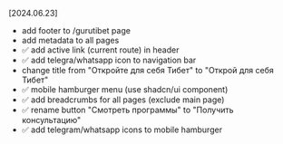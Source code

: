 [2024.06.23]
- add footer to /gurutibet page
- add metadata to all pages 
- ✅ add active link (current route) in header
- ✅ add telegra/whatsapp icon to navigation bar
- change title from "Откройте для себя Тибет" to "Открой для себя Тибет"
- ✅ mobile hamburger menu (use shadcn/ui component)
- ✅ add breadcrumbs for all pages (exclude main page)
- ✅ rename button "Смотреть программы" to "Получить консультацию"
- ✅ add telegram/whatsapp icons to mobile hamburger